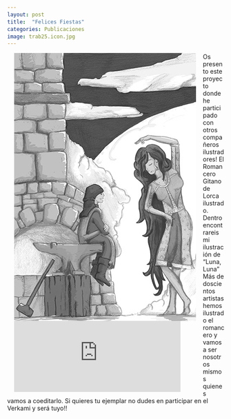 ```yaml
---
layout: post
title:  "Felices Fiestas"
categories: Publicaciones
image: trab25.icon.jpg
---
```

<div style="float:left;margin: 0 16px;">
 <img src="/img/trab25.jpg" style="display:block;"/>
 <iframe allowtransparency="true" frameborder="0" height="165" scrolling="no" src="https://www.verkami.com/projects/16435-el-mayor-romancero-gitano-ilustrado/widget_landscape" width="386">No iframes supported</iframe>
</div>

Os presento este proyecto donde he participado con otros compañeros ilustradores! El Romancero Gitano de Lorca ilustrado. Dentro encontrareis mi ilustración de “Luna, Luna”
Más de doscientos artistas hemos ilustrado el romancero y vamos a ser nosotros mismos quienes vamos a coeditarlo.
Si quieres tu ejemplar no dudes en participar en el Verkami y será tuyo!!
